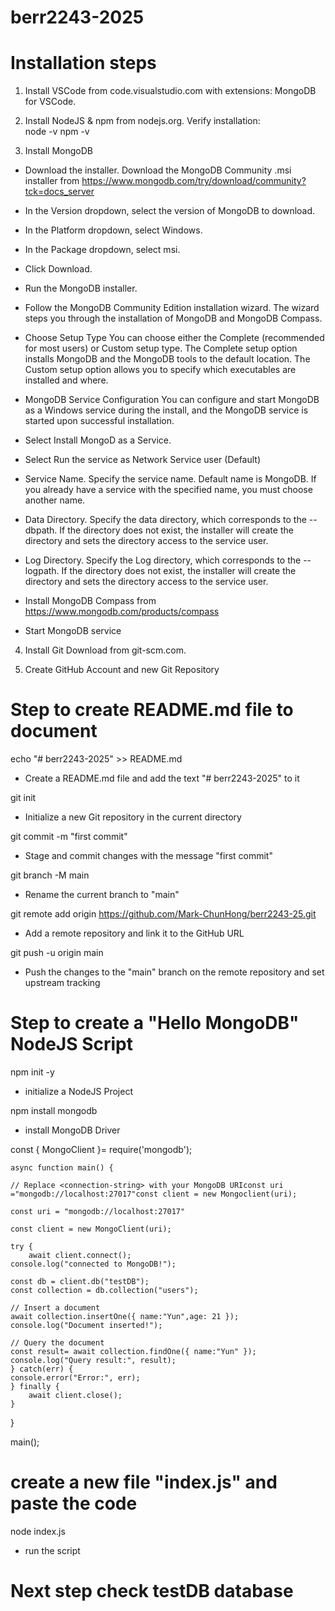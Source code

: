 ﻿# berr2243-2025
# Installation steps
1. Install VSCode from code.visualstudio.com with extensions: MongoDB for VSCode. 

2. Install NodeJS & npm from nodejs.org. 
Verify installation:	
node -v
npm -v

3. Install MongoDB 
- Download the installer.
Download the MongoDB Community .msi installer from https://www.mongodb.com/try/download/community?tck=docs_server

- In the Version dropdown, select the version of MongoDB to download.
- In the Platform dropdown, select Windows.
- In the Package dropdown, select msi.
- Click Download.

- Run the MongoDB installer.
- Follow the MongoDB Community Edition installation wizard. The wizard steps you through the installation of MongoDB and MongoDB Compass.

- Choose Setup Type
You can choose either the Complete (recommended for most users) or Custom setup type. The Complete setup option installs MongoDB and the MongoDB tools to the default location. The Custom setup option allows you to specify which executables are installed and where.

- MongoDB Service Configuration
You can configure and start MongoDB as a Windows service during the install, and the MongoDB service is started upon successful installation.
- Select Install MongoD as a Service.
- Select Run the service as Network Service user (Default)
- Service Name. Specify the service name. Default name is MongoDB. If you already have a service with the specified name, you must choose another name.
- Data Directory. Specify the data directory, which corresponds to the --dbpath. If the directory does not exist, the installer will create the directory and sets the directory access to the service user.
- Log Directory. Specify the Log directory, which corresponds to the --logpath. If the directory does not exist, the installer will create the directory and sets the directory access to the service user.

- Install MongoDB Compass from https://www.mongodb.com/products/compass

- Start MongoDB service 

4. Install Git Download from git-scm.com. 

5. Create GitHub Account and new Git Repository 


# Step to create README.md file to document
echo "# berr2243-2025" >> README.md   
- Create a README.md file and add the text "# berr2243-2025" to it
  
git init                               
- Initialize a new Git repository in the current directory
  
git commit -m "first commit"          
- Stage and commit changes with the message "first commit"
  
git branch -M main
- Rename the current branch to "main"
  
git remote add origin https://github.com/Mark-ChunHong/berr2243-25.git  
- Add a remote repository and link it to the GitHub URL
  
git push -u origin main                                              
- Push the changes to the "main" branch on the remote repository and set upstream tracking

# Step to create a "Hello MongoDB" NodeJS Script
npm init -y 
- initialize a NodeJS Project

npm install mongodb 
- install MongoDB Driver

const { MongoClient }= require('mongodb');

    async function main() {
    
    // Replace <connection-string> with your MongoDB URIconst uri ="mongodb://localhost:27017"const client = new Mongoclient(uri);
    
    const uri = "mongodb://localhost:27017"
    
    const client = new MongoClient(uri);
    
    try {
        await client.connect();
    console.log("connected to MongoDB!");

    const db = client.db("testDB");
    const collection = db.collection("users");
    
    // Insert a document
    await collection.insertOne({ name:"Yun",age: 21 });
    console.log("Document inserted!");

    // Query the document
    const result= await collection.findOne({ name:"Yun" });
    console.log("Query result:", result);
    } catch(err) {
    console.error("Error:", err);
    } finally {
        await client.close();
    }
    
}

main();



# create a new file "index.js" and paste the code
node index.js
- run the script

# Next step check testDB database

